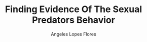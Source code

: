 ---
paperId: 6
author: Angeles Lopes Flores
publicationauthor: Lopes Flores, A.
title: Finding Evidence Of The Sexual Predators Behavior
pdf: --
poster: --
alt: --
type: Oral
topic: FAT
link: --
conference: neurips
year: 2019
tags: neurips-2019
location: Vancouver, Canada
---